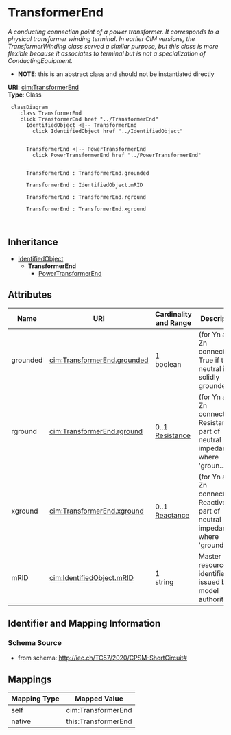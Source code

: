 # TransformerEnd


_A conducting connection point of a power transformer. It corresponds to a physical transformer winding terminal.  In earlier CIM versions, the TransformerWinding class served a similar purpose, but this class is more flexible because it associates to terminal but is not a specialization of ConductingEquipment._




* __NOTE__: this is an abstract class and should not be instantiated directly


**URI**: [cim:TransformerEnd](http://iec.ch/TC57/CIM100#TransformerEnd)<br />
**Type**: Class




```mermaid
 classDiagram
    class TransformerEnd
    click TransformerEnd href "../TransformerEnd"
      IdentifiedObject <|-- TransformerEnd
        click IdentifiedObject href "../IdentifiedObject"
      

      TransformerEnd <|-- PowerTransformerEnd
        click PowerTransformerEnd href "../PowerTransformerEnd"
      
      
      TransformerEnd : TransformerEnd.grounded
        
      TransformerEnd : IdentifiedObject.mRID
        
      TransformerEnd : TransformerEnd.rground
        
      TransformerEnd : TransformerEnd.xground
        
      
```





## Inheritance
* [IdentifiedObject](IdentifiedObject.md)
    * **TransformerEnd**
        * [PowerTransformerEnd](PowerTransformerEnd.md)



## Attributes


| Name | URI | Cardinality and Range | Description | Inheritance |
| ---  | --- | --- | --- | --- |
| grounded | [cim:TransformerEnd.grounded](http://iec.ch/TC57/CIM100#TransformerEnd.grounded) | 1 <br />  boolean  | (for Yn and Zn connections) True if the neutral is solidly grounded | direct |
| rground | [cim:TransformerEnd.rground](http://iec.ch/TC57/CIM100#TransformerEnd.rground) | 0..1 <br />  [Resistance](Resistance.md)  | (for Yn and Zn connections) Resistance part of neutral impedance where 'groun... | direct |
| xground | [cim:TransformerEnd.xground](http://iec.ch/TC57/CIM100#TransformerEnd.xground) | 0..1 <br />  [Reactance](Reactance.md)  | (for Yn and Zn connections) Reactive part of neutral impedance where 'grounde... | direct |
| mRID | [cim:IdentifiedObject.mRID](http://iec.ch/TC57/CIM100#IdentifiedObject.mRID) | 1 <br />  string  | Master resource identifier issued by a model authority | [IdentifiedObject](IdentifiedObject.md) |









## Identifier and Mapping Information







### Schema Source


* from schema: http://iec.ch/TC57/2020/CPSM-ShortCircuit#





## Mappings

| Mapping Type | Mapped Value |
| ---  | ---  |
| self | cim:TransformerEnd |
| native | this:TransformerEnd |




